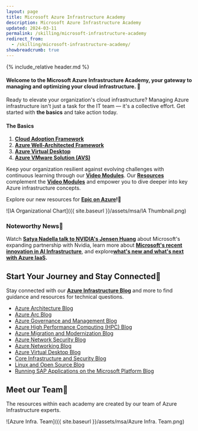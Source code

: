 ```yaml
---
layout: page
title: Microsoft Azure Infrastructure Academy
description: Microsoft Azure Infrastructure Academy
updated: 2024-03-11
permalink: /skilling/microsoft-infrastructure-academy
redirect_from:
  - /skilling/microsoft-infrastructure-academy/
showbreadcrumb: true
---
```

{% include_relative header.md %}

#### Welcome to the Microsoft Azure Infrastructure Academy, your gateway to managing and optimizing your cloud infrastructure. 📎

Ready to elevate your organization's cloud infrastructure? Managing Azure infrastructure isn't just a task for the IT team — it's a collective effort. Get started with **the basics** and take action today.

#### The Basics
1. **[Cloud Adoption Framework](/PartnerResources/skilling/microsoft-infrastructure-academy/cloud-adoption-framework)**
2. **[Azure Well-Architected Framework](/PartnerResources/skilling/microsoft-infrastructure-academy/waf)**
3. **[Azure Virtual Desktop](/PartnerResources/skilling/microsoft-infrastructure-academy/avd)**
4. **[Azure VMware Solution (AVS)](/PartnerResources/skilling/microsoft-infrastructure-academy/avs)**

Keep your organization resilient against evolving challenges with continuous learning through our **[Video Modules](/PartnerResources/skilling/microsoft-infrastructure-academy/modules)**. Our **[Resources](/PartnerResources/skilling/microsoft-infrastructure-academy/resources)** complement the **[Video Modules](/PartnerResources/skilling/microsoft-infrastructure-academy/modules)** and empower you to dive deeper into key Azure infrastructure concepts.

Explore our new resources for **[Epic on Azure](/PartnerResources/skilling/microsoft-infrastructure-academy/resources/epic-on-azure-resources)!🎉**


![IA Organizational Chart]({{ site.baseurl }}/assets/msa/IA Thumbnail.png)


### Noteworthy News📰

Watch **[Satya Nadella talk to NVIDIA's Jensen Huang](https://youtu.be/QsWtiop4IJA?si=QgschuA-oRRiLMTP)** about Microsoft's expanding partnership with Nvidia, learn more about **[Microsoft's recent innovation in AI Infrastructure](https://youtu.be/AHSboyXhjyw?si=4gke11Oj1RN1qJuc)**, and explore **[​what's new and what's next with Azure IaaS](https://ignite.microsoft.com/en-US/sessions/67c69220-d1f8-4241-8519-bfc3e73d08e3?source=sessions).**


## Start Your Journey and Stay Connected🔗
 
 Stay connected with our **[Azure Infrastructure Blog](https://techcommunity.microsoft.com/t5/azure-infrastructure-blog/bg-p/AzureInfrastructureBlog)** and more to find guidance and resources for technical questions.

* [Azure Architecture Blog](https://techcommunity.microsoft.com/t5/azure-architecture-blog/bg-p/AzureArchitectureBlog)
* [Azure Arc Blog](https://techcommunity.microsoft.com/t5/azure-arc-blog/bg-p/AzureArcBlog)
* [Azure Governance and Management Blog](https://techcommunity.microsoft.com/t5/azure-governance-and-management/bg-p/AzureGovernanceandManagementBlog)
* [Azure High Performance Computing (HPC) Blog](https://techcommunity.microsoft.com/t5/azure-high-performance-computing/bg-p/AzureHighPerformanceComputingBlog)
* [Azure Migration and Modernization Blog](https://techcommunity.microsoft.com/t5/azure-migration-and/bg-p/AzureMigrationBlog)
* [Azure Network Security Blog](https://techcommunity.microsoft.com/t5/azure-network-security-blog/bg-p/AzureNetworkSecurityBlog)
* [Azure Networking Blog](https://techcommunity.microsoft.com/t5/azure-networking-blog/bg-p/AzureNetworkingBlog)
* [Azure Virtual Desktop Blog](https://techcommunity.microsoft.com/t5/azure-virtual-desktop-blog/bg-p/AzureVirtualDesktopBlog)
* [Core Infrastructure and Security Blog](https://techcommunity.microsoft.com/t5/core-infrastructure-and-security/bg-p/CoreInfrastructureandSecurityBlog)
* [Linux and Open Source Blog](https://techcommunity.microsoft.com/t5/linux-and-open-source-blog/bg-p/LinuxandOpenSourceBlog)
* [Running SAP Applications on the Microsoft Platform Blog](https://techcommunity.microsoft.com/t5/running-sap-applications-on-the/bg-p/SAPApplications)

## Meet our Team🎉

The resources within each academy are created by our team of Azure Infrastructure experts.

![Azure Infra. Team]({{ site.baseurl }}/assets/msa/Azure Infra. Team.png)
